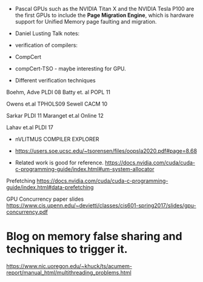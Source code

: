 * Pascal GPUs such as the NVIDIA Titan X and the NVIDIA Tesla P100 are the first GPUs to include the **Page Migration Engine**, which is hardware support for Unified Memory page faulting and migration.

* Daniel Lusting Talk notes:
* verification of compilers:
* CompCert
* compCert-TSO - maybe interesting for GPU.

* Different verification techniques
  
Boehm, Adve PLDI 08
Batty et. al POPL 11

Owens et.al TPHOLS09
Sewell CACM 10

Sarkar PLDI 11
Maranget et.al Online 12

Lahav et.al PLDI 17


* nVLITMUS COMPILER EXPLORER


* https://users.soe.ucsc.edu/~tsorensen/files/oopsla2020.pdf#page=8.68
* Related work is good for reference.
https://docs.nvidia.com/cuda/cuda-c-programming-guide/index.html#um-system-allocator

Prefetching
https://docs.nvidia.com/cuda/cuda-c-programming-guide/index.html#data-prefetching


GPU Concurrency paper slides
https://www.cis.upenn.edu/~devietti/classes/cis601-spring2017/slides/gpu-concurrency.pdf


# Blog on memory false sharing and techniques to trigger it.
https://www.nic.uoregon.edu/~khuck/ts/acumem-report/manual_html/multithreading_problems.html